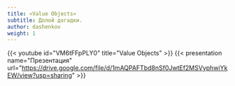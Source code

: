 ```yaml
---
title: «Value Objects»
subtitle: Долой догадки.
author: dashenkov
weight: 1
---
```


{{< youtube id="VM6tFFpPLY0" title="Value Objects" >}}
{{< presentation name="Презентация" url="https://drive.google.com/file/d/1mAQPAFTbd8nSf0JwtEf2MSVyphwiYkEW/view?usp=sharing" >}}
